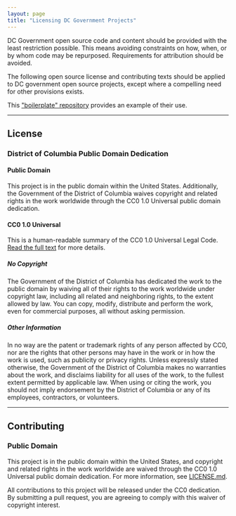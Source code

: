 ```yaml
---
layout: page
title: "Licensing DC Government Projects"
---
```


DC Government open source code and content should be provided with the least restriction possible. This means avoiding constraints on how, when, or by whom code may be repurposed. Requirements for attribution should be avoided.

The following open source license and contributing texts should be applied to DC government open source projects, except where a compelling need for other provisions exists.

This ["boilerplate" repository](https://github.com/DCgov/license) provides an example of their use.

---

## License

### District of Columbia Public Domain Dedication

#### Public Domain
This project is in the public domain within the United States. Additionally, the Government of the District of Columbia waives copyright and related rights in the work worldwide through the CC0 1.0 Universal public domain dedication.

#### CC0 1.0 Universal
This is a human-readable summary of the CC0 1.0 Universal Legal Code. [Read the full text](https://creativecommons.org/publicdomain/zero/1.0/legalcode) for more details.

##### No Copyright
The Government of the District of Columbia has dedicated the work to the public domain by waiving all of their rights to the work worldwide under copyright law, including all related and neighboring rights, to the extent allowed by law.
You can copy, modify, distribute and perform the work, even for commercial purposes, all without asking permission.

##### Other Information
In no way are the patent or trademark rights of any person affected by CC0, nor are the rights that other persons may have in the work or in how the work is used, such as publicity or privacy rights.
Unless expressly stated otherwise, the Government of the District of Columbia makes no warranties about the work, and disclaims liability for all uses of the work, to the fullest extent permitted by applicable law. When using or citing the work, you should not imply endorsement by the District of Columbia or any of its employees, contractors, or volunteers.

---

## Contributing

### Public Domain

This project is in the public domain within the United States, and copyright and related rights in the work worldwide are waived through the CC0 1.0 Universal public domain dedication. For more information, see [LICENSE.md](https://github.com/DCgov/license/blob/master/LICENSE.md).

All contributions to this project will be released under the CC0 dedication. By submitting a pull request, you are agreeing to comply with this waiver of copyright interest.